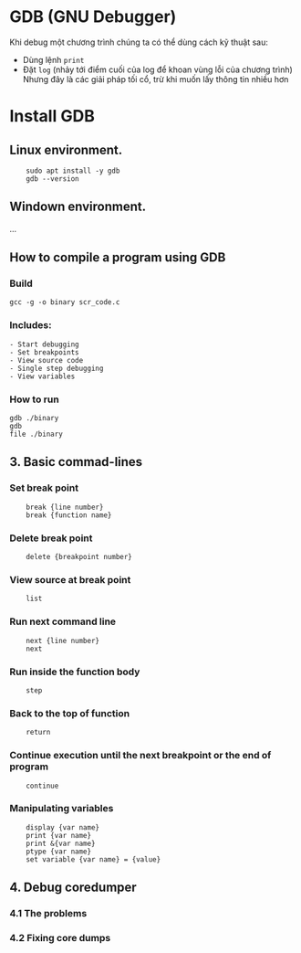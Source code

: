 # GDB (GNU Debugger)

Khi debug một chương trình chúng ta có thể dùng cách kỹ thuật sau:
- Dùng lệnh `print`
- Đặt `log` (nhảy tới điểm cuối của log để khoan vùng lỗi của chương trình)
Nhưng đây là các giải pháp tối cổ, trừ khi muốn lấy thông tin nhiều hơn 

# Install GDB

## Linux environment.
```SHELL
    sudo apt install -y gdb
    gdb --version
```
## Windown environment.
...

## How to compile a program using GDB

### Build 
```Shell
gcc -g -o binary scr_code.c
```
### Includes:
    - Start debugging
    - Set breakpoints
    - View source code
    - Single step debugging
    - View variables

### How to run
```SHELL
gdb ./binary
gdb
file ./binary 
```

## 3. Basic commad-lines

### Set break point
```Shell
    break {line number}
    break {function name}
```

### Delete break point
```Shell
    delete {breakpoint number}
```
### View source at break point
```shell
    list
```

### Run next command line
```shell
    next {line number}
    next 
```

### Run inside the function body
```shell
    step
```

### Back to the top of function
```shell
    return    
```

### Continue execution until the next breakpoint or the end of program
```shell
    continue
```

### Manipulating variables  
```shell
    display {var name}
    print {var name}
    print &{var name}
    ptype {var name}
    set variable {var name} = {value}
```

## 4. Debug coredumper
### 4.1 The problems
### 4.2 Fixing core dumps